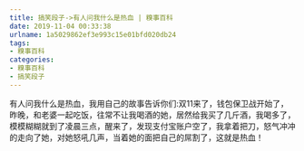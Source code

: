 ```yaml
---
title: 搞笑段子->有人问我什么是热血 | 糗事百科
date: 2019-11-04 00:33:38
urlname: 1a5029862ef3e993c15e01bfd020db24
tags: 
- 糗事百科
categories:
- 糗事百科
- 搞笑段子
---
```

有人问我什么是热血，我用自己的故事告诉你们:双11来了，钱包保卫战开始了，昨晚，和老婆一起吃饭，往常不让我喝酒的她，居然给我买了几斤酒，我喝多了，模模糊糊就到了凌晨三点，醒来了，发现支付宝账户空了，我拿着把刀，怒气冲冲的走向了她，对她怒吼几声，当着她的面把自己的屌割了，这就是热血！


